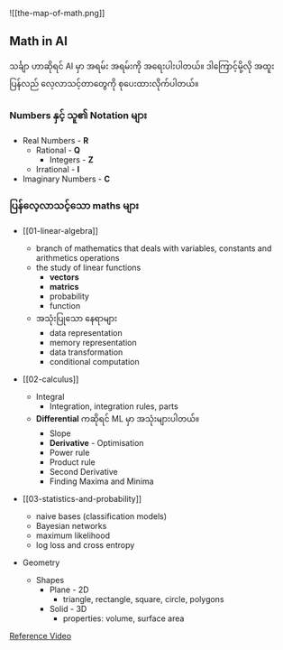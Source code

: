 ![[the-map-of-math.png]]

Math in AI
----
သင်္ချာ ဟာဆိုရင် AI မှာ အရမ်း အရမ်းကို  အရေးပါးပါတယ်။ ဒါကြောင့်မို့လို အထူးပြန်လည် လေ့လာသင့်တာတွေကို စုပေးထားလိုက်ပါတယ်။

### Numbers နှင့် သူ၏ Notation များ

- Real Numbers - **R** 
	- Rational - **Q**
		- Integers - **Z**
	- Irrational - **I**
- Imaginary Numbers - **C** 

### ပြန်လေ့လာသင့်သော maths များ

- [[01-linear-algebra]]
	- branch of mathematics that deals with variables, constants and arithmetics operations
	- the study of linear functions
		- **vectors**
		- **matrics**
		- probability
		- function
	- အသုံးပြုသော နေရာများ
		- data representation
		- memory representation
		- data transformation
		- conditional computation
	
- [[02-calculus]]
	- Integral
		- Integration, integration rules, parts
	- **Differential** ကဆိုရင် ML မှာ အသုံးများပါတယ်။
		- Slope
		- **Derivative** - Optimisation 
		- Power rule
		- Product rule
		- Second Derivative
		- Finding Maxima and Minima
		
- [[03-statistics-and-probability]]
	- naive bases (classification models)
	- Bayesian networks
	- maximum likelihood 
	- log loss and cross entropy
	 
 - Geometry
	- Shapes
		- Plane - 2D
			- triangle, rectangle, square, circle, polygons
		- Solid - 3D
			- properties: volume, surface area

[Reference Video](https://youtu.be/1_whbsgZrPU)